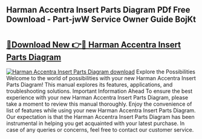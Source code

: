 ## Harman Accentra Insert Parts Diagram PDf Free Download - Part-jwW Service Owner Guide BojKt

# <h2><a href="http://dfkqrnn.blite.top/?on=Harman+Accentra+Insert+Parts+Diagram">🔗Download New 👉🔴 Harman Accentra Insert Parts Diagram</a></h2>

[![Harman Accentra Insert Parts Diagram download](https://i.imgur.com/lujVjoI.png)](http://dfkqrnn.blite.top/?on=Harman+Accentra+Insert+Parts+Diagram)
Explore the Possibilities Welcome to the world of possibilities with your new Harman Accentra Insert Parts Diagram! This manual explores its features, applications, and troubleshooting solutions. Important Information Ahead To ensure the best experience with your new Harman Accentra Insert Parts Diagram, please take a moment to review this manual thoroughly. Enjoy the convenience of list of features while using your new Harman Accentra Insert Parts Diagram. Our expectation is that the Harman Accentra Insert Parts Diagram has been instrumental in helping you get acquainted with your latest purchase. In case of any queries or concerns, feel free to contact our customer service.
